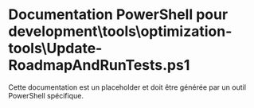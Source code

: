 # Documentation PowerShell pour development\tools\optimization-tools\Update-RoadmapAndRunTests.ps1

Cette documentation est un placeholder et doit être générée par un outil PowerShell spécifique.
